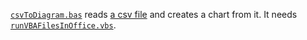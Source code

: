 [`csvToDiagram.bas`](https://raw.githubusercontent.com/ReneNyffenegger/data-visualization/master/excel/csv/csvToDiagram.bas) reads 
[a csv file](https://raw.githubusercontent.com/ReneNyffenegger/data-visualization/master/excel/csv/data.csv) and creates a chart from it.
It needs [`runVBAFilesInOffice.vbs`](https://github.com/ReneNyffenegger/development_misc/blob/master/vba/runVBAFilesInOffice.vbs).

